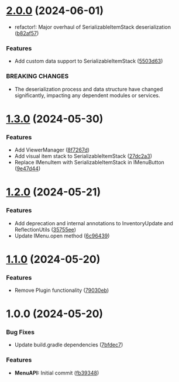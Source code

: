 # [2.0.0](https://github.com/GeorgeV220/MenuAPI/compare/v1.3.0...v2.0.0) (2024-06-01)


* refactor!: Major overhaul of SerializableItemStack deserialization ([b82af57](https://github.com/GeorgeV220/MenuAPI/commit/b82af57412cbd2576e5dc7eef7dbdeb24675a698))


### Features

* Add custom data support to SerializableItemStack ([5503d63](https://github.com/GeorgeV220/MenuAPI/commit/5503d636bbc86d7fdd0e96d5cc9f094c89539278))


### BREAKING CHANGES

* The deserialization process and data structure have changed significantly, impacting any dependent modules or services.

# [1.3.0](https://github.com/GeorgeV220/MenuAPI/compare/v1.2.0...v1.3.0) (2024-05-30)


### Features

* Add ViewerManager ([8f7267d](https://github.com/GeorgeV220/MenuAPI/commit/8f7267d45e7ba5e5f48aa67d7aa7c85b0a6acbdb))
* Add visual item stack to SerializableItemStack ([27dc2a3](https://github.com/GeorgeV220/MenuAPI/commit/27dc2a35b5405cccae6a746ee57e4f11b44e9e26))
* Replace IMenuItem with SerializableItemStack in IMenuButton ([9e47d44](https://github.com/GeorgeV220/MenuAPI/commit/9e47d44894c0e7615171b28e0126eee93b5522ff))

# [1.2.0](https://github.com/GeorgeV220/MenuAPI/compare/v1.1.0...v1.2.0) (2024-05-21)


### Features

* Add deprecation and internal annotations to InventoryUpdate and ReflectionUtils ([35755ee](https://github.com/GeorgeV220/MenuAPI/commit/35755ee7493f5641247da764e47c0c56738720b5))
* Update IMenu.open method ([6c96439](https://github.com/GeorgeV220/MenuAPI/commit/6c9643939f3971f051ceb4458a5ec8c373d196e5))

# [1.1.0](https://github.com/GeorgeV220/MenuAPI/compare/v1.0.0...v1.1.0) (2024-05-20)


### Features

* Remove Plugin functionality ([79030eb](https://github.com/GeorgeV220/MenuAPI/commit/79030ebd8da5e0ada76533e05a3d640ab771fc01))

# 1.0.0 (2024-05-20)


### Bug Fixes

* Update build.gradle dependencies ([7bfdec7](https://github.com/GeorgeV220/MenuAPI/commit/7bfdec7278d48c228d584bb1beeb2cb0e592e487))


### Features

* **MenuAPI:** Initial commit ([fb39348](https://github.com/GeorgeV220/MenuAPI/commit/fb393489fe930d0c9e828b4741fa9dbc370c8aee))
